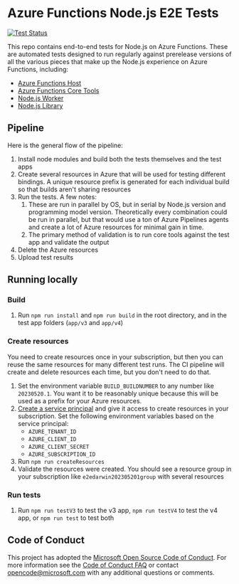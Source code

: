 # Azure Functions Node.js E2E Tests

[![Test Status](https://img.shields.io/azure-devops/tests/azfunc/Azure%2520Functions/247/main?compact_message)](https://azfunc.visualstudio.com/Azure%20Functions/_build/latest?definitionId=247&branchName=main)

This repo contains end-to-end tests for Node.js on Azure Functions. These are automated tests designed to run regularly against prerelease versions of all the various pieces that make up the Node.js experience on Azure Functions, including:

- [Azure Functions Host](https://github.com/Azure/azure-functions-host)
- [Azure Functions Core Tools](https://github.com/Azure/azure-functions-core-tools)
- [Node.js Worker](https://github.com/Azure/azure-functions-nodejs-worker)
- [Node.js Library](https://github.com/Azure/azure-functions-nodejs-library)

## Pipeline

Here is the general flow of the pipeline:

1. Install node modules and build both the tests themselves and the test apps
2. Create several resources in Azure that will be used for testing different bindings. A unique resource prefix is generated for each individual build so that builds aren't sharing resources
3. Run the tests. A few notes:
    1. These are run in parallel by OS, but in serial by Node.js version and programming model version. Theoretically every combination could be run in parallel, but that would use a ton of Azure Pipelines agents and create a lot of Azure resources for minimal gain in time.
    2. The primary method of validation is to run core tools against the test app and validate the output
4. Delete the Azure resources
5. Upload test results

## Running locally

### Build

1. Run `npm run install` and `npm run build` in the root directory, and in the test app folders (`app/v3` and `app/v4`)

### Create resources

You need to create resources once in your subscription, but then you can reuse the same resources for many different test runs. The CI pipeline will create and delete resources each time, but you don't need to do that.

1. Set the environment variable `BUILD_BUILDNUMBER` to any number like `20230520.1`. You want it to be reasonably unique because this will be used as a prefix for your Azure resources.
2. [Create a service principal](https://learn.microsoft.com/azure/active-directory/develop/howto-create-service-principal-portal) and give it access to create resources in your subscription. Set the following environment variables based on the service principal:
    - `AZURE_TENANT_ID`
    - `AZURE_CLIENT_ID`
    - `AZURE_CLIENT_SECRET`
    - `AZURE_SUBSCRIPTION_ID`
3. Run `npm run createResources`
4. Validate the resources were created. You should see a resource group in your subscription like `e2edarwin202305201group` with several resources

### Run tests

1. Run `npm run testV3` to test the v3 app, `npm run testV4` to test the v4 app, or `npm run test` to test both

## Code of Conduct

This project has adopted the [Microsoft Open Source Code of Conduct](https://opensource.microsoft.com/codeofconduct/). For more information see the [Code of Conduct FAQ](https://opensource.microsoft.com/codeofconduct/faq/) or contact [opencode@microsoft.com](mailto:opencode@microsoft.com) with any additional questions or comments.
